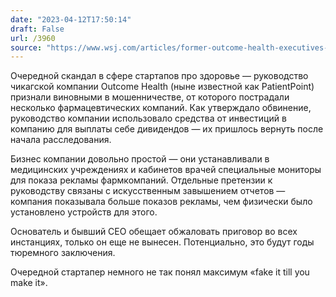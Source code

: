 ```yaml
---
date: "2023-04-12T17:50:14"
draft: False
url: /3960
source: "https://www.wsj.com/articles/former-outcome-health-executives-found-guilty-of-fraud-912f9bb0?mod=djemalertNEWS"
---
```


Очередной скандал в сфере стартапов про здоровье — руководство чикагской компании Outcome Health (ныне известной как PatientPoint) признали виновными в мошенничестве, от которого пострадали несколько фармацевтических компаний.  Как утверждало обвинение, руководство компании использовало средства от инвестиций в компанию для выплаты себе дивидендов — их пришлось вернуть после начала расследования. 

Бизнес компании довольно простой — они устанавливали в медицинских учреждениях и кабинетов врачей специальные мониторы для показа рекламы фармкомпаний. Отдельные претензии к руководству связаны с искусственным завышением отчетов — компания показывала больше показов рекламы, чем физически было установлено устройств для этого.

Основатель и бывший CEO обещает обжаловать приговор во всех инстанциях, только он еще не вынесен. Потенциально, это будут годы тюремного заключения.

Очередной стартапер немного не так понял максимум «fake it till you make it».
